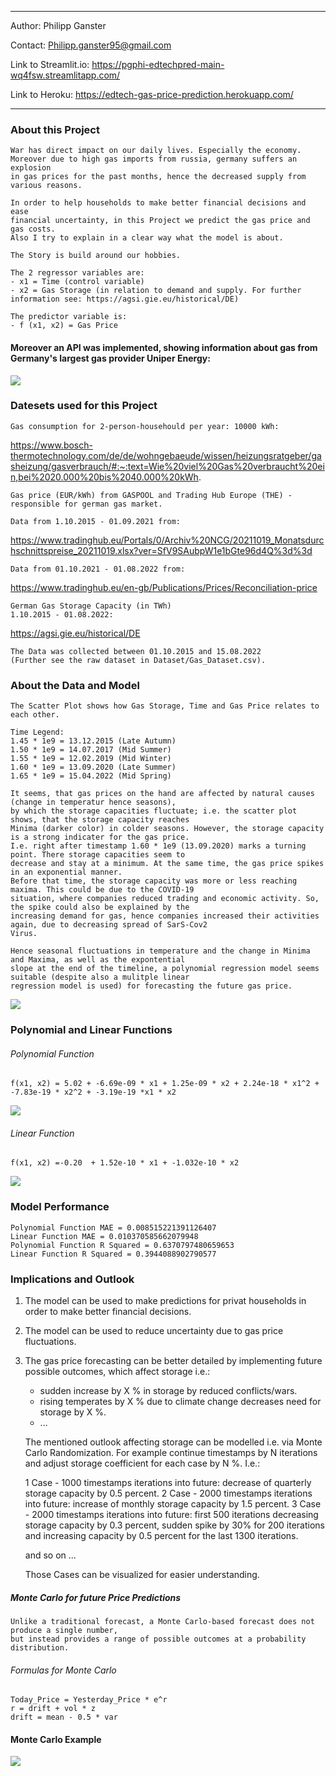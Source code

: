 ___

Author: Philipp Ganster

Contact: Philipp.ganster95@gmail.com

Link to Streamlit.io: https://pgphi-edtechpred-main-wq4fsw.streamlitapp.com/

Link to Heroku: https://edtech-gas-price-prediction.herokuapp.com/

___

### About this Project
    
    War has direct impact on our daily lives. Especially the economy.
    Moreover due to high gas imports from russia, germany suffers an explosion
    in gas prices for the past months, hence the decreased supply from
    various reasons.

    In order to help households to make better financial decisions and ease
    financial uncertainty, in this Project we predict the gas price and gas costs.
    Also I try to explain in a clear way what the model is about.
    
    The Story is build around our hobbies.

    The 2 regressor variables are:
    - x1 = Time (control variable)
    - x2 = Gas Storage (in relation to demand and supply. For further information see: https://agsi.gie.eu/historical/DE)

    The predictor variable is:
    - f (x1, x2) = Gas Price

#### Moreover an API was implemented, showing information about gas from Germany's largest gas provider Uniper Energy:
![](Images/API.png)


### Datesets used for this Project

    Gas consumption for 2-person-househould per year: 10000 kWh:

https://www.bosch-thermotechnology.com/de/de/wohngebaeude/wissen/heizungsratgeber/gasheizung/gasverbrauch/#:~:text=Wie%20viel%20Gas%20verbraucht%20ein,bei%2020.000%20bis%2040.000%20kWh.

    Gas price (EUR/kWh) from GASPOOL and Trading Hub Europe (THE) - responsible for german gas market.
   
    Data from 1.10.2015 - 01.09.2021 from: 
https://www.tradinghub.eu/Portals/0/Archiv%20NCG/20211019_Monatsdurchschnittspreise_20211019.xlsx?ver=SfV9SAubpW1e1bGte96d4Q%3d%3d
    
    Data from 01.10.2021 - 01.08.2022 from: 

https://www.tradinghub.eu/en-gb/Publications/Prices/Reconciliation-price

    German Gas Storage Capacity (in TWh)
    1.10.2015 - 01.08.2022: 
https://agsi.gie.eu/historical/DE

    The Data was collected between 01.10.2015 and 15.08.2022 
    (Further see the raw dataset in Dataset/Gas_Dataset.csv).
### About the Data and Model

    The Scatter Plot shows how Gas Storage, Time and Gas Price relates to each other.

    Time Legend:
    1.45 * 1e9 = 13.12.2015 (Late Autumn)
    1.50 * 1e9 = 14.07.2017 (Mid Summer)
    1.55 * 1e9 = 12.02.2019 (Mid Winter)
    1.60 * 1e9 = 13.09.2020 (Late Summer)
    1.65 * 1e9 = 15.04.2022 (Mid Spring)

    It seems, that gas prices on the hand are affected by natural causes (change in temperatur hence seasons),
    by which the storage capacities fluctuate; i.e. the scatter plot shows, that the storage capacity reaches
    Minima (darker color) in colder seasons. However, the storage capacity is a strong indicater for the gas price.
    I.e. right after timestamp 1.60 * 1e9 (13.09.2020) marks a turning point. There storage capacities seem to 
    decrease and stay at a minimum. At the same time, the gas price spikes in an exponential manner.
    Before that time, the storage capacity was more or less reaching maxima. This could be due to the COVID-19 
    situation, where companies reduced trading and economic activity. So, the spike could also be explained by the 
    increasing demand for gas, hence companies increased their activities again, due to decreasing spread of SarS-Cov2
    Virus.

    Hence seasonal fluctuations in temperature and the change in Minima and Maxima, as well as the expontential
    slope at the end of the timeline, a polynomial regression model seems suitable (despite also a mulitple linear
    regression model is used) for forecasting the future gas price.

![](Images/3D_Plot_Gas_Price_Prediction.png)

### Polynomial and Linear Functions

###### Polynomial Function
    f(x1, x2) = 5.02 + -6.69e-09 * x1 + 1.25e-09 * x2 + 2.24e-18 * x1^2 + -7.83e-19 * x2^2 + -3.19e-19 *x1 * x2
![](Images/Polynomial_Graph.png)
    
###### Linear Function
    f(x1, x2) =-0.20  + 1.52e-10 * x1 + -1.032e-10 * x2
![](Images/Linear_Graph.png)
    

### Model Performance
    
    Polynomial Function MAE = 0.008515221391126407
    Linear Function MAE = 0.010370585662079948
    Polynomial Function R Squared = 0.6370797480659653
    Linear Function R Squared = 0.3944088902790577

### Implications and Outlook

1) The model can be used to make predictions for privat households in order to make
    better financial decisions.

    
2) The model can be used to reduce uncertainty due to gas price fluctuations.


3) The gas price forecasting can be better detailed by implementing future possible outcomes, which affect storage  i.e.:
   - sudden increase by X % in storage by reduced conflicts/wars.
   - rising temperates by X % due to climate change decreases need for storage by X %.
   - ...
   

    The mentioned outlook affecting storage can be modelled i.e. 
    via Monte Carlo Randomization. For example continue timestamps
    by N iterations and adjust storage coefficient for each case by
    N %. I.e.:

    1 Case - 1000 timestamps iterations into future: decrease of quarterly storage capacity by 0.5 percent.
    2 Case - 2000 timestamps iterations into future: increase of monthly storage capacity by 1.5 percent.
    3 Case - 2000 timestamps iterations into future: first 500 iterations decreasing storage capacity by 0.3 percent,
                                                     sudden spike by 30% for 200 iterations and increasing capacity
                                                     by 0.5 percent for the last 1300 iterations.
    
    and so on ...

    Those Cases can be visualized for easier understanding.

##### Monte Carlo for future Price Predictions
    
    Unlike a traditional forecast, a Monte Carlo-based forecast does not produce a single number, 
    but instead provides a range of possible outcomes at a probability distribution. 

###### Formulas for Monte Carlo

    Today_Price = Yesterday_Price * e^r
    r = drift + vol * z
    drift = mean - 0.5 * var

#### Monte Carlo Example
![](Images/MC_Example.png)

